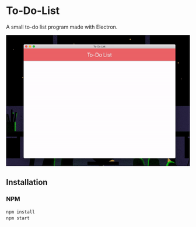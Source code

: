 # To-Do-List
A small to-do list program made with Electron.

![](todolist.gif)

## Installation

### NPM
```sh
npm install
npm start
```
